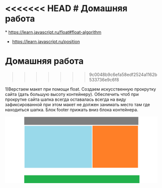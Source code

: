 <<<<<<< HEAD
﻿# Домашняя работа
=======
﻿* https://learn.javascript.ru/float#float-algorithm
* https://learn.javascript.ru/position

# Домашняя работа
>>>>>>> 9c0048b9c6efa58edf2524a1162b533736e9c6f8


1)Верстаем макет при помощи float. Создаем искусственную прокрутку сайта (дать большую высоту контейнеру). Обеспечить чтоб при прокрутке сайта шапка всегда оставалась всегда на виду
  зафиксированной при этом макет не должен занимать место там где находиться шапка. Блок footer прижать вниз блока контейнера.
 
![Alt Text](maket.png)



